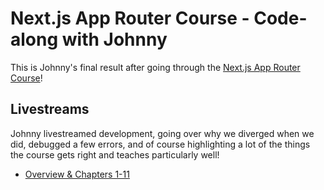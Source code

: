 # Next.js App Router Course - Code-along with Johnny

This is Johnny's final result after going through the [Next.js App Router Course](https://nextjs.org/learn)!

## Livestreams

Johnny livestreamed development, going over why we diverged when we did, debugged a few errors, and of course highlighting a lot of the things the course gets right and teaches particularly well!

- [Overview & Chapters 1-11](https://www.youtube.com/watch?v=l07E3GZLwTc)
